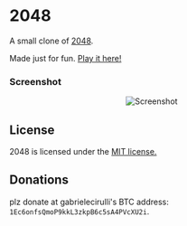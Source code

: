 # 2048
A small clone of [2048](http://gabrielecirulli.github.io/2048/).

Made just for fun. [Play it here!](http://xuyangbill.github.io/2048/)

### Screenshot

<p align="center">
  <img src="https://raw.github.com/xuyangbill/2048/master/screenshots/1.png" alt="Screenshot"/>
</p>

## License
2048 is licensed under the [MIT license.](https://github.com/gabrielecirulli/2048/blob/master/LICENSE.txt)

## Donations
plz donate at gabrielecirulli's BTC address: `1Ec6onfsQmoP9kkL3zkpB6c5sA4PVcXU2i`.